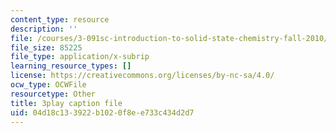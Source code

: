 ```yaml
---
content_type: resource
description: ''
file: /courses/3-091sc-introduction-to-solid-state-chemistry-fall-2010/04d18c133922b1020f8ee733c434d2d7_h1dWUja7_5A.srt
file_size: 85225
file_type: application/x-subrip
learning_resource_types: []
license: https://creativecommons.org/licenses/by-nc-sa/4.0/
ocw_type: OCWFile
resourcetype: Other
title: 3play caption file
uid: 04d18c13-3922-b102-0f8e-e733c434d2d7
---
```


